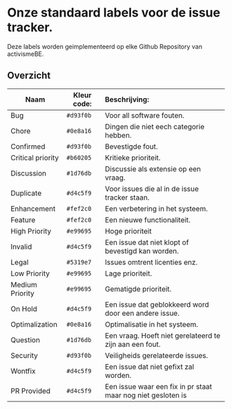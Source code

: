 # Onze standaard labels voor de issue tracker. 

Deze labels worden geimplementeerd op elke Github Repository van activismeBE. 

## Overzicht

| Naam                  | Kleur code:   | Beschrijving:                                             |
| -------------------- | ------------ | :------------------------------------------------------- |
| Bug	|   `#d93f0b`   | Voor all software fouten. |
| Chore		            |	`#0e8a16`   | Dingen die niet eech categorie hebben.                    |
| Confirmed             |	`#d93f0b`   | Bevestigde fout.                                          |
| Critical priority    | 	`#b60205`   | Kritieke prioriteit.                                      |
| Discussion	        |	`#1d76db`   | Discussie als extensie op een vraag.                      |
| Duplicate     	    |	`#d4c5f9`   | Voor issues die al in de issue tracker staan.             |
| Enhancement           |	`#fef2c0`   | Een verbetering in het systeem.                           |
| Feature	            |	`#fef2c0`   | Een nieuwe functionaliteit.                               |
| High Priority         |	`#e99695`   | Hoge prioriteit                                           |
| Invalid	            |	`#d4c5f9`   | Een issue dat niet klopt of bevestigd kan worden.         |
| Legal	                |	`#5319e7`   | Issues omtrent licenties enz.                             |
| Low Priority	        |	`#e99695`   | Lage prioriteit.                                          |
| Medium Priority       |	`#e99695`   | Gematigde prioriteit.                                     |
| On Hold		        |	`#d4c5f9`   | Een issue dat geblokkeerd word door een andere issue.     |
| Optimalization	    |	`#0e8a16`   | Optimalisatie in het systeem.                             |
| Question	            | 	`#1d76db`   | Een vraag. Hoeft niet gerelateerd te zijn aan een fout.   |
| Security	            |	`#d93f0b`   | Veiligheids gerelateerde issues.                          |
| Wontfix		        |	`#d4c5f9`   | Een issue dat niet gefixt zal worden.                     |
| PR Provided | `#d4c5f9` | Een issue waar een fix in pr staat maar nog niet gesloten is |
